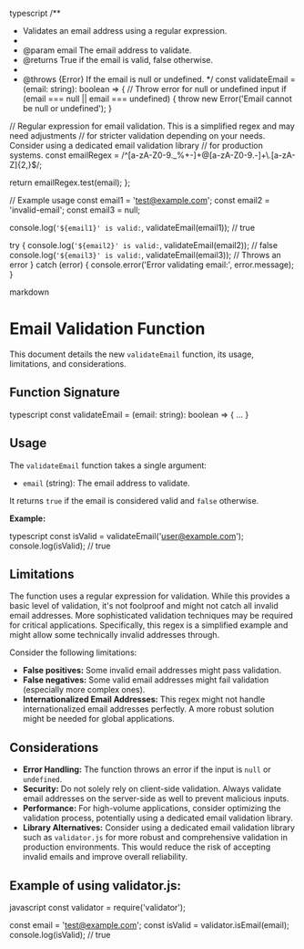 typescript
/**
 * Validates an email address using a regular expression.
 *
 * @param email The email address to validate.
 * @returns True if the email is valid, false otherwise.
 *
 * @throws {Error} If the email is null or undefined.
 */
const validateEmail = (email: string): boolean => {
  // Throw error for null or undefined input
  if (email === null || email === undefined) {
    throw new Error('Email cannot be null or undefined');
  }

  // Regular expression for email validation.  This is a simplified regex and may need adjustments
  // for stricter validation depending on your needs. Consider using a dedicated email validation library
  // for production systems.
  const emailRegex = /^[a-zA-Z0-9._%+-]+@[a-zA-Z0-9.-]+\\.[a-zA-Z]{2,}$/;

  return emailRegex.test(email);
};

// Example usage
const email1 = 'test@example.com';
const email2 = 'invalid-email';
const email3 = null;

console.log(`'${email1}' is valid:`, validateEmail(email1)); // true

try {
  console.log(`'${email2}' is valid:`, validateEmail(email2)); // false
  console.log(`'${email3}' is valid:`, validateEmail(email3)); // Throws an error
} catch (error) {
  console.error('Error validating email:', error.message);
}

markdown
# Email Validation Function

This document details the new `validateEmail` function, its usage, limitations, and considerations.

## Function Signature

typescript
const validateEmail = (email: string): boolean => { ... }


## Usage

The `validateEmail` function takes a single argument:

* `email` (string): The email address to validate.

It returns `true` if the email is considered valid and `false` otherwise.

**Example:**

typescript
const isValid = validateEmail('user@example.com');
console.log(isValid); // true


## Limitations

The function uses a regular expression for validation.  While this provides a basic level of validation, it's not foolproof and might not catch all invalid email addresses.  More sophisticated validation techniques may be required for critical applications.  Specifically, this regex is a simplified example and might allow some technically invalid addresses through.

Consider the following limitations:

* **False positives:** Some invalid email addresses might pass validation.
* **False negatives:** Some valid email addresses might fail validation (especially more complex ones).
* **Internationalized Email Addresses:** This regex might not handle internationalized email addresses perfectly.  A more robust solution might be needed for global applications.

## Considerations

* **Error Handling:** The function throws an error if the input is `null` or `undefined`.
* **Security:**  Do not solely rely on client-side validation. Always validate email addresses on the server-side as well to prevent malicious inputs.
* **Performance:**  For high-volume applications, consider optimizing the validation process, potentially using a dedicated email validation library.
* **Library Alternatives:** Consider using a dedicated email validation library such as `validator.js` for more robust and comprehensive validation in production environments. This would reduce the risk of accepting invalid emails and improve overall reliability.

## Example of using validator.js:
javascript
const validator = require('validator');

const email = 'test@example.com';
const isValid = validator.isEmail(email);
console.log(isValid); // true


